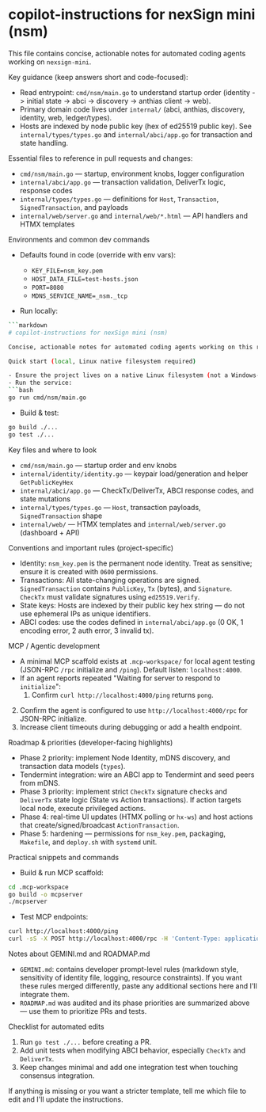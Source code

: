 # copilot-instructions for nexSign mini (nsm)

This file contains concise, actionable notes for automated coding agents working on `nexsign-mini`.

Key guidance (keep answers short and code-focused):

- Read entrypoint: `cmd/nsm/main.go` to understand startup order (identity -> initial state -> abci -> discovery -> anthias client -> web).
- Primary domain code lives under `internal/` (abci, anthias, discovery, identity, web, ledger/types).
- Hosts are indexed by node public key (hex of ed25519 public key). See `internal/types/types.go` and `internal/abci/app.go` for transaction and state handling.

Essential files to reference in pull requests and changes:

- `cmd/nsm/main.go` — startup, environment knobs, logger configuration
- `internal/abci/app.go` — transaction validation, DeliverTx logic, response codes
- `internal/types/types.go` — definitions for `Host`, `Transaction`, `SignedTransaction`, and payloads
- `internal/web/server.go` and `internal/web/*.html` — API handlers and HTMX templates

Environments and common dev commands

- Defaults found in code (override with env vars):
  - `KEY_FILE=nsm_key.pem`
  - `HOST_DATA_FILE=test-hosts.json`
  - `PORT=8080`
  - `MDNS_SERVICE_NAME=_nsm._tcp`

- Run locally:
```bash
```markdown
# copilot-instructions for nexSign mini (nsm)

Concise, actionable notes for automated coding agents working on this repository.

Quick start (local, Linux native filesystem required)

- Ensure the project lives on a native Linux filesystem (not a Windows-mounted drive). Files like `nsm_key.pem` require POSIX permissions; Windows mounts can cause permission and SSH key issues.
- Run the service:
```bash
go run cmd/nsm/main.go
```
- Build & test:
```bash
go build ./...
go test ./...
```

Key files and where to look

- `cmd/nsm/main.go` — startup order and env knobs
- `internal/identity/identity.go` — keypair load/generation and helper `GetPublicKeyHex`
- `internal/abci/app.go` — CheckTx/DeliverTx, ABCI response codes, and state mutations
- `internal/types/types.go` — `Host`, transaction payloads, `SignedTransaction` shape
- `internal/web/` — HTMX templates and `internal/web/server.go` (dashboard + API)

Conventions and important rules (project-specific)

- Identity: `nsm_key.pem` is the permanent node identity. Treat as sensitive; ensure it is created with `0600` permissions.
- Transactions: All state-changing operations are signed. `SignedTransaction` contains `PublicKey`, `Tx` (bytes), and `Signature`. `CheckTx` must validate signatures using `ed25519.Verify`.
- State keys: Hosts are indexed by their public key hex string — do not use ephemeral IPs as unique identifiers.
- ABCI codes: use the codes defined in `internal/abci/app.go` (0 OK, 1 encoding error, 2 auth error, 3 invalid tx).

MCP / Agentic development

- A minimal MCP scaffold exists at `.mcp-workspace/` for local agent testing (JSON-RPC `/rpc` initialize and `/ping`). Default listen: `localhost:4000`.
- If an agent reports repeated "Waiting for server to respond to `initialize`":
  1. Confirm `curl http://localhost:4000/ping` returns `pong`.
 2. Confirm the agent is configured to use `http://localhost:4000/rpc` for JSON-RPC initialize.
 3. Increase client timeouts during debugging or add a health endpoint.

Roadmap & priorities (developer-facing highlights)

- Phase 2 priority: implement Node Identity, mDNS discovery, and transaction data models (`types`).
- Tendermint integration: wire an ABCI app to Tendermint and seed peers from mDNS.
- Phase 3 priority: implement strict `CheckTx` signature checks and `DeliverTx` state logic (State vs Action transactions). If action targets local node, execute privileged actions.
- Phase 4: real-time UI updates (HTMX polling or `hx-ws`) and host actions that create/signed/broadcast `ActionTransaction`.
- Phase 5: hardening — permissions for `nsm_key.pem`, packaging, `Makefile`, and `deploy.sh` with `systemd` unit.

Practical snippets and commands

- Build & run MCP scaffold:
```bash
cd .mcp-workspace
go build -o mcpserver
./mcpserver
```
- Test MCP endpoints:
```bash
curl http://localhost:4000/ping
curl -sS -X POST http://localhost:4000/rpc -H 'Content-Type: application/json' -d '{"jsonrpc":"2.0","id":1,"method":"initialize","params":{}}'
```

Notes about GEMINI.md and ROADMAP.md

- `GEMINI.md`: contains developer prompt-level rules (markdown style, sensitivity of identity file, logging, resource constraints). If you want these rules merged differently, paste any additional sections here and I'll integrate them.
- `ROADMAP.md` was audited and its phase priorities are summarized above — use them to prioritize PRs and tests.

Checklist for automated edits

1. Run `go test ./...` before creating a PR.
2. Add unit tests when modifying ABCI behavior, especially `CheckTx` and `DeliverTx`.
3. Keep changes minimal and add one integration test when touching consensus integration.

If anything is missing or you want a stricter template, tell me which file to edit and I'll update the instructions.
```